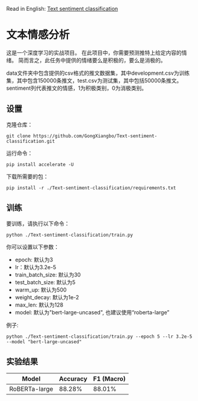 Read in English: [Text sentiment classification](README.md)
# 文本情感分析
这是一个深度学习的实战项目。 在此项目中，你需要预测推特上给定内容的情绪。 简而言之，此任务中提供的情绪要么是积极的，要么是消极的。

data文件夹中包含提供的csv格式的推文数据集，其中development.csv为训练集，其中包含150000条推文，test.csv为测试集，其中包括50000条推文。sentiment列代表推文的情感，1为积极类别，0为消极类别。

## 设置
克隆仓库：
```
git clone https://github.com/GongXiangbo/Text-sentiment-classification.git
```
运行命令：
```
pip install accelerate -U
```
下载所需要的包：
```
pip install -r ./Text-sentiment-classification/requirements.txt
```
## 训练
要训练，请执行以下命令：
```
python ./Text-sentiment-classification/train.py 
```
你可以设置以下参数：

- epoch: 默认为3
- lr：默认为3.2e-5
- train_batch_size: 默认为30
- test_batch_size: 默认为5
- warm_up: 默认为500
- weight_decay: 默认为1e-2
- max_len: 默认为128
- model: 默认为"bert-large-uncased", 也建议使用“roberta-large”

例子:
```
python ./Text-sentiment-classification/train.py --epoch 5 --lr 3.2e-5 --model "bert-large-uncased"
```
## 实验结果
| Model | Accuracy | F1 (Macro) |
|----------|----------|----------|
| RoBERTa-large | 88.28% | 88.01% |

